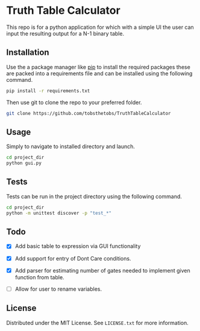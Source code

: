# Truth Table Calculator

This repo is for a python application for which with a simple UI the user can input the resulting output for a N-1 binary table. 

## Installation

Use the a package manager like [pip](https://pip.pypa.io/en/stable/) to install the required packages these are packed into a requirements file and can be installed using the following command.

```bash
pip install -r requirements.txt
```
Then use git to clone the repo to your preferred folder. 

```bash
git clone https://github.com/tobsthetobs/TruthTableCalculator
```

## Usage
Simply to navigate to installed directory and launch.

```bash
cd project_dir
python gui.py
```

## Tests

Tests can be run in the project directory using the following command. 
``` bash
cd project_dir
python -m unittest discover -p "test_*"
```

## Todo

- [x] Add basic table to expression via GUI functionality
- [X] Add support for entry of Dont Care conditions.
- [X] Add parser for estimating number of gates needed to implement given function from table.
- [ ] Allow for user to rename variables.


## License

Distributed under the MIT License. See `LICENSE.txt` for more information.

